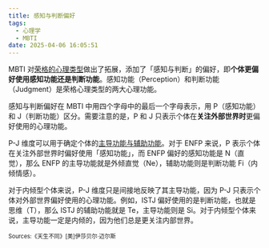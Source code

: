 ```yaml
---
title: 感知与判断偏好
tags:
  - 心理学
  - MBTI
date: 2025-04-06 16:05:51
---
```


MBTI 对[荣格的心理类型](/cards/荣格-心理类型)做出了拓展，添加了「感知与判断」的偏好，即**个体更偏好使用感知功能还是判断功能**。感知功能（Perception）和判断功能（Judgment）是荣格心理类型的两大心理功能。

感知与判断偏好在 MBTI 中用四个字母中的最后一个字母表示，用 P（感知功能）和 J（判断功能）区分。需要注意的是，P 和 J 只表示个体在**关注外部世界时**更偏好使用的心理功能。

P-J 维度可以用于确定个体的[主导功能与辅助功能](/cards/主导功能与辅助功能/)。对于 ENFP 来说，P 表示个体在关注外部世界时偏好使用「感知功能」，而 ENFP 偏好的感知功能是 N（直觉），那么 ENFP 的主导功能就是外倾直觉（Ne），辅助功能则是判断功能 Fi（内倾情感）。

对于内倾型个体来说，P-J 维度只是间接地反映了其主导功能，因为 P-J 只表示个体对外部世界偏好使用的心理功能。例如，ISTJ 偏好使用的是判断功能，也就是思维（T），那么 ISTJ 的辅助功能就是 Te，主导功能则是 Si。对于内倾型个体来说，主导功能一定是内倾的，因为他们总是更关注内部世界。

<span style="font-size:80%">Sources:《天生不同》[美]伊莎贝尔·迈尔斯</span>
